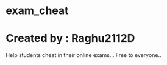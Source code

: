 # exam_cheat

# Created by : Raghu2112D

Help students cheat in their online exams...
Free to everyone..
